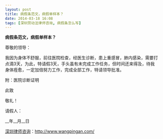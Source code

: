 ```yaml
---
layout: post
title: 病假条范文，病假单样本？
date: 2014-03-18 16:08
tags: [深圳劳动法律师咨询, 病假条怎么写]
---
```

<strong>病假条范文，病假单样本？</strong>

尊敬的领导：

我因为身体不舒服，前往医院检查，经医生诊断，患上重感冒，肺内感染，需要打点滴3天，为此，特请假3天，手头虽有未完成工作任务，但时间还来得及，待我身体痊愈，一定加倍努力工作，完成全部工作，特请领导批准。

附：医院诊断证明

此致

敬礼！

请假人：

__年__月__日



<a href="http://www.wangpingan.com/">深圳律师咨询</a>：<a href="http://www.wangpingan.com/">http://www.wangpingan.com/</a>

